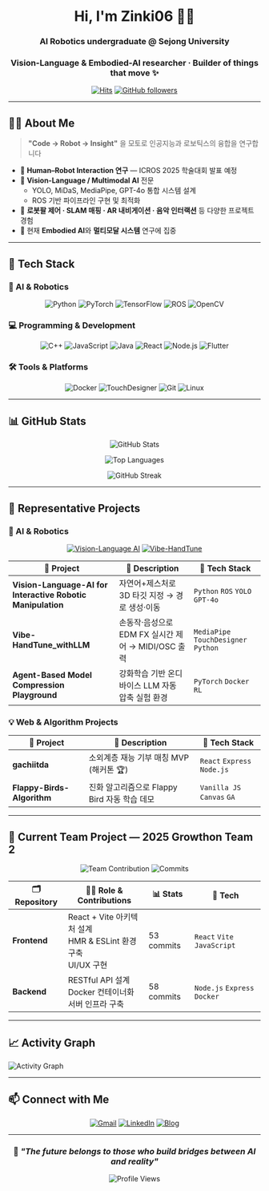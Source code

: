 <!-- 프로필 README (Last updated: 2025-05-27) -->
<div align="center">
  
# Hi, I'm **Zinki06** 👋🤖

### AI Robotics undergraduate @ Sejong University  
### Vision-Language & Embodied-AI researcher · Builder of things that move ✨

[![Hits](https://hits.seeyoufarm.com/api/count/incr/badge.svg?url=https://github.com/Zinki06&count_bg=%2379C83D&title_bg=%23555555&icon=&icon_color=%23E7E7E7&title=Profile+Views&edge_flat=false)](https://hits.seeyoufarm.com)
[![GitHub followers](https://img.shields.io/github/followers/Zinki06?style=social)](https://github.com/Zinki06)

</div>

---

## 🧑‍💻 About Me

> **"Code → Robot → Insight"** 을 모토로 인공지능과 로보틱스의 융합을 연구합니다

- 🔬 **Human–Robot Interaction 연구** — ICROS 2025 학술대회 발표 예정
- 🤖 **Vision-Language / Multimodal AI** 전문
  - YOLO, MiDaS, MediaPipe, GPT-4o 통합 시스템 설계
  - ROS 기반 파이프라인 구현 및 최적화
- 🎯 **로봇팔 제어 · SLAM 매핑 · AR 내비게이션 · 음악 인터랙션** 등 다양한 프로젝트 경험
- 🌱 현재 **Embodied AI**와 **멀티모달 시스템** 연구에 집중

---

## 🔨 Tech Stack

### 🤖 AI & Robotics
<p align="center">
  <img alt="Python" src="https://img.shields.io/badge/Python-3776AB?style=for-the-badge&logo=python&logoColor=white"/>
  <img alt="PyTorch" src="https://img.shields.io/badge/PyTorch-EE4C2C?style=for-the-badge&logo=pytorch&logoColor=white"/>
  <img alt="TensorFlow" src="https://img.shields.io/badge/TensorFlow-FF6F00?style=for-the-badge&logo=tensorflow&logoColor=white"/>
  <img alt="ROS" src="https://img.shields.io/badge/ROS-22314E?style=for-the-badge&logo=ros&logoColor=white"/>
  <img alt="OpenCV" src="https://img.shields.io/badge/OpenCV-27338e?style=for-the-badge&logo=OpenCV&logoColor=white"/>
</p>

### 💻 Programming & Development
<p align="center">
  <img alt="C++" src="https://img.shields.io/badge/C++-00599C?style=for-the-badge&logo=c%2B%2B&logoColor=white"/>
  <img alt="JavaScript" src="https://img.shields.io/badge/JavaScript-F7DF1E?style=for-the-badge&logo=javascript&logoColor=black"/>
  <img alt="Java" src="https://img.shields.io/badge/Java-007396?style=for-the-badge&logo=openjdk&logoColor=white"/>
  <img alt="React" src="https://img.shields.io/badge/React-20232A?style=for-the-badge&logo=react&logoColor=61DAFB"/>
  <img alt="Node.js" src="https://img.shields.io/badge/Node.js-339933?style=for-the-badge&logo=node.js&logoColor=white"/>
  <img alt="Flutter" src="https://img.shields.io/badge/Flutter-02569B?style=for-the-badge&logo=flutter&logoColor=white"/>
</p>

### 🛠️ Tools & Platforms
<p align="center">
  <img alt="Docker" src="https://img.shields.io/badge/Docker-2496ED?style=for-the-badge&logo=docker&logoColor=white"/>
  <img alt="TouchDesigner" src="https://img.shields.io/badge/TouchDesigner-FF3D00?style=for-the-badge&logoColor=white"/>
  <img alt="Git" src="https://img.shields.io/badge/Git-F05032?style=for-the-badge&logo=git&logoColor=white"/>
  <img alt="Linux" src="https://img.shields.io/badge/Linux-FCC624?style=for-the-badge&logo=linux&logoColor=black"/>
</p>

---

## 📊 GitHub Stats

<div align="center">
  
![GitHub Stats](https://github-readme-stats.vercel.app/api?username=Zinki06&show_icons=true&theme=tokyonight&hide_border=true&bg_color=0D1117&title_color=58A6FF&text_color=C9D1D9&icon_color=58A6FF)

![Top Languages](https://github-readme-stats.vercel.app/api/top-langs/?username=Zinki06&layout=compact&theme=tokyonight&hide_border=true&bg_color=0D1117&title_color=58A6FF&text_color=C9D1D9)

![GitHub Streak](https://streak-stats.demolab.com/?user=Zinki06&theme=tokyonight&hide_border=true&background=0D1117&stroke=58A6FF&ring=58A6FF&fire=FF6B6B&currStreakLabel=58A6FF)

</div>

---

## 🚀 Representative Projects

### 🤖 AI & Robotics
<div align="center">

[![Vision-Language AI](https://github-readme-stats.vercel.app/api/pin/?username=Zinki06&repo=Vision-Language-AI-Interactive-Robotic-Manipulation&theme=tokyonight&hide_border=true&bg_color=0D1117)](https://github.com/Zinki06/Vision-Language-AI-Interactive-Robotic-Manipulation)
[![Vibe-HandTune](https://github-readme-stats.vercel.app/api/pin/?username=Zinki06&repo=Vibe-HandTune_withLLM&theme=tokyonight&hide_border=true&bg_color=0D1117)](https://github.com/Zinki06/Vibe-HandTune_withLLM)

</div>

| 🎯 Project | 📝 Description | 🔧 Tech Stack |
|-----------|----------------|---------------|
| **Vision-Language-AI for Interactive Robotic Manipulation** | 자연어+제스처로 3D 타깃 지정 → 경로 생성·이동 | `Python` `ROS` `YOLO` `GPT-4o` |
| **Vibe-HandTune_withLLM** | 손동작·음성으로 EDM FX 실시간 제어 → MIDI/OSC 출력 | `MediaPipe` `TouchDesigner` `Python` |
| **Agent-Based Model Compression Playground** | 강화학습 기반 온디바이스 LLM 자동 압축 실험 환경 | `PyTorch` `Docker` `RL` |

### 💡 Web & Algorithm Projects
| 🎯 Project | 📝 Description | 🔧 Tech Stack |
|-----------|----------------|---------------|
| **gachiitda** | 소외계층 재능 기부 매칭 MVP (해커톤 🏆) | `React` `Express` `Node.js` |
| **Flappy-Birds-Algorithm** | 진화 알고리즘으로 Flappy Bird 자동 학습 데모 | `Vanilla JS` `Canvas` `GA` |

---

## 🌱 Current Team Project — 2025 Growthon Team 2

<div align="center">

![Team Contribution](https://img.shields.io/badge/Team%20Role-Full%20Stack%20Developer-brightgreen?style=for-the-badge)
![Commits](https://img.shields.io/badge/Total%20Commits-111+-blue?style=for-the-badge)

</div>

| 🗂️ Repository | 👨‍💻 Role & Contributions | 📊 Stats | 🔧 Tech |
|---------------|-------------------------|----------|---------|
| **Frontend** | React + Vite 아키텍처 설계<br/>HMR & ESLint 환경 구축<br/>UI/UX 구현 | 53 commits | `React` `Vite` `JavaScript` |
| **Backend** | RESTful API 설계<br/>Docker 컨테이너화<br/>서버 인프라 구축 | 58 commits | `Node.js` `Express` `Docker` |

---

## 📈 Activity Graph

![Activity Graph](https://github-readme-activity-graph.vercel.app/graph?username=Zinki06&theme=tokyo-night&hide_border=true&bg_color=0D1117&color=58A6FF&line=58A6FF&point=FF6B6B&area=true&area_color=58A6FF)

---

## 📫 Connect with Me

<div align="center">

[![Gmail](https://img.shields.io/badge/Gmail-D14836?style=for-the-badge&logo=gmail&logoColor=white)](mailto:jimmy.byeon@gmail.com)
[![LinkedIn](https://img.shields.io/badge/LinkedIn-0077B5?style=for-the-badge&logo=linkedin&logoColor=white)](https://linkedin.com/in/yourprofile)
[![Blog](https://img.shields.io/badge/Tech%20Blog-FF5722?style=for-the-badge&logo=blogger&logoColor=white)](https://yourblog.com)

</div>

---

<div align="center">
  
### 💭 *"The future belongs to those who build bridges between AI and reality"*

![Profile Views](https://komarev.com/ghpvc/?username=Zinki06&color=58A6FF&style=for-the-badge)

</div>
